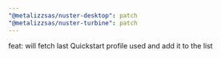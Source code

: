 ```yaml
---
"@metalizzsas/nuster-desktop": patch
"@metalizzsas/nuster-turbine": patch
---
```


feat: will fetch last Quickstart profile used and add it to the list
